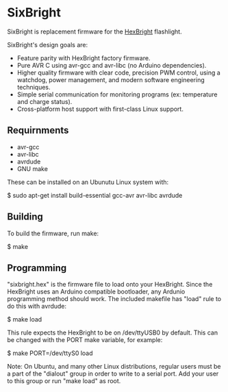 SixBright
=========

SixBright is replacement firmware for the
[HexBright](http://www.hexbright.com/) flashlight.

SixBright's design goals are:

  - Feature parity with HexBright factory firmware.
  - Pure AVR C using avr-gcc and avr-libc (no Arduino dependencies).
  - Higher quality firmware with clear code, precision PWM control, using a
    watchdog, power management, and modern software engineering techniques.
  - Simple serial communication for monitoring programs (ex: temperature and
    charge status).
  - Cross-platform host support with first-class Linux support.


Requirnments
------------

 - avr-gcc
 - avr-libc
 - avrdude
 - GNU make

These can be installed on an Ubunutu Linux system with:

$ sudo apt-get install build-essential gcc-avr avr-libc avrdude


Building
--------

To build the firmware, run make:

$ make


Programming
-----------

"sixbright.hex" is the firmware file to load onto your HexBright. Since the
HexBright uses an Arduino compatible bootloader, any Ardunio programming method
should work. The included makefile has "load" rule to do this with avrdude:

$ make load

This rule expects the HexBright to be on /dev/ttyUSB0 by default. This can be
changed with the PORT make variable, for example:

$ make PORT=/dev/ttyS0 load

Note: On Ubuntu, and many other Linux distributions, regular users must be a
part of the "dialout" group in order to write to a serial port. Add your user
to this group or run "make load" as root.

